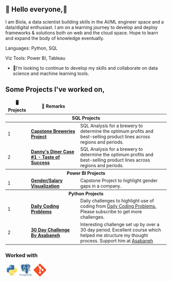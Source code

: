 ## 👋 Hello everyone,👋

I am Biola, a data scientist building skills in the AI/ML engineer space and a data/digital enthusiast. I am on a learning journey to develop and deploy frameworks & solutions both on web and the cloud space. Hope to learn and expand the body of knowledge eventually.

Languages: Python, SQL

Viz Tools: Power BI, Tableau

<!-- <img src=""> this is another way you can add in images -->

- 👯I’m looking to continue to develop my skills and collaborate on data science and machine learning tools.

<h2>Some Projects I've worked on,</h2>
<table>
  <thead align="center">
    <tr border: 1px solid black;
        border-collapse: collapse;>
      <td><b> 🖥️ Projects</b></td>
      <td><b>💬 Remarks</b></td>
    </tr>
  </thead>
  <tr>
        <th colspan="3">SQL Projects</th>
  </tr>
  <tbody>
    <tr>
        <td>1</td>
        <td><a href=xxxx"><b>Capstone Breweries Project</b></a></td>
        <td> SQL Analysis for a brewery to determine the optimum profits and best-selling product lines across regions and periods.</td>
        </tr>
    <tr>
    <tr>
        <td>2</td>
        <td><a href=xxxx"><b>Danny's Diner Case #1 - Taste of Success </b></a></td>
        <td> SQL Analysis for a brewery to determine the optimum profits and best-selling product lines across regions and periods.</td>
        </tr>
    <tr>
    <tr>
        <th colspan="3">Power BI Projects</th>
    </tr>
    <tr>
        <td>1</td>
        <td><a href=xxxx"><b>Gender/Salary Visualization </b></a></td>
        <td> Capstone Project to highlight gender gaps in a company.</td>
        </tr>
    <tr>
    <tr>
        <th colspan="3">Python Projects</th>
    </tr>
    <tr>
        <td>1</td>
        <td><a href=xxxx"><b>Daily Coding Problems </b></a></td>
        <td> Daily challenges to highlight use of coding from <a href = https://www.dailycodingproblem.com/>Daily Coding Problems.</a> Please subscribe to get more challenges.
    </tr>
    <tr>
    <td>2</td>
        <td><a href=xxxx"><b>30 Day Challenge By Asabaneh </b></a></td>
        <td> Interesting challenge set up by over a 30 day period. Excellent course which helped me structure my thought process. Support him at <a href = "https://www.paypal.me/asabeneh"> Asabaneh</a>
  </td>
        </tr>
    <tr>
  </tbody>
</table>

### Worked with 

<code><img height="40" src="https://raw.githubusercontent.com/devicons/devicon/master/icons/python/python-original.svg" title="python"></code>
<code><img height="40" src="https://github.com/devicons/devicon/blob/master/icons/postgresql/postgresql-plain-wordmark.svg" title="postgresql"></code>
<code><img height="40" src="https://raw.githubusercontent.com/devicons/devicon/master/icons/git/git-original.svg" title="git"></code>
</code>

